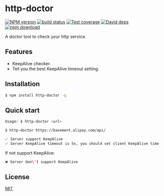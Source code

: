 http-doctor
=======

[![NPM version][npm-image]][npm-url]
[![build status][travis-image]][travis-url]
[![Test coverage][codecov-image]][codecov-url]
[![David deps][david-image]][david-url]
[![npm download][download-image]][download-url]

[npm-image]: https://img.shields.io/npm/v/http-doctor.svg?style=flat-square
[npm-url]: https://npmjs.org/package/http-doctor
[travis-image]: https://img.shields.io/travis/node-modules/http-doctor.svg?style=flat-square
[travis-url]: https://travis-ci.org/node-modules/http-doctor
[codecov-image]: https://codecov.io/github/node-modules/http-doctor/coverage.svg?branch=master
[codecov-url]: https://codecov.io/github/node-modules/http-doctor?branch=master
[david-image]: https://img.shields.io/david/node-modules/http-doctor.svg?style=flat-square
[david-url]: https://david-dm.org/node-modules/http-doctor
[download-image]: https://img.shields.io/npm/dm/http-doctor.svg?style=flat-square
[download-url]: https://npmjs.org/package/http-doctor

A doctor tool to check your http service.

## Features

- KeepAlive checker.
- Tell you the best KeepAlive timeout setting.

## Installation

```bash
$ npm install http-doctor -g
```

## Quick start

```bash
Usage: $ http-doctor <url>
```

```bash
$ http-doctor https://basement.alipay.com/api/

✅ Server support KeepAlive
✅ Server KeepAlive timeout is 5s, you should set client KeepAlive timeout to 4s
```

If not support KeepAlive:

```bash
❌ Server don\'t support KeepAlive
```

## License

[MIT](LICENSE.txt)
